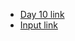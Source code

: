 - [Day 10 link](https://adventofcode.com/2021/day/1)
- [Input link](https://adventofcode.com/2021/day/1/input)
